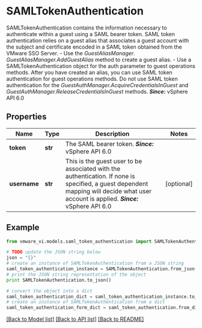 # SAMLTokenAuthentication

SAMLTokenAuthentication contains the information necessary to authenticate within a guest using a SAML bearer token.  SAML token authentication relies on a guest alias that associates a guest account with the subject and certificate encoded in a SAML token obtained from the VMware SSO Server. - Use the *GuestAliasManager*.   *GuestAliasManager.AddGuestAlias* method to create a guest   alias. - Use a SAMLTokenAuthentication object for the   auth parameter to guest operations methods.    After you have created an alias, you can use SAML token authentication for guest operations methods. Do not use SAML token authentication for the *GuestAuthManager.AcquireCredentialsInGuest* and *GuestAuthManager.ReleaseCredentialsInGuest* methods.  ***Since:*** vSphere API 6.0 

## Properties
Name | Type | Description | Notes
------------ | ------------- | ------------- | -------------
**token** | **str** | The SAML bearer token.  ***Since:*** vSphere API 6.0  | 
**username** | **str** | This is the guest user to be associated with the authentication.  If none is specified, a guest dependent mapping will decide what user account is applied.  ***Since:*** vSphere API 6.0  | [optional] 

## Example

```python
from vmware_vi.models.saml_token_authentication import SAMLTokenAuthentication

# TODO update the JSON string below
json = "{}"
# create an instance of SAMLTokenAuthentication from a JSON string
saml_token_authentication_instance = SAMLTokenAuthentication.from_json(json)
# print the JSON string representation of the object
print SAMLTokenAuthentication.to_json()

# convert the object into a dict
saml_token_authentication_dict = saml_token_authentication_instance.to_dict()
# create an instance of SAMLTokenAuthentication from a dict
saml_token_authentication_form_dict = saml_token_authentication.from_dict(saml_token_authentication_dict)
```
[[Back to Model list]](../README.md#documentation-for-models) [[Back to API list]](../README.md#documentation-for-api-endpoints) [[Back to README]](../README.md)


